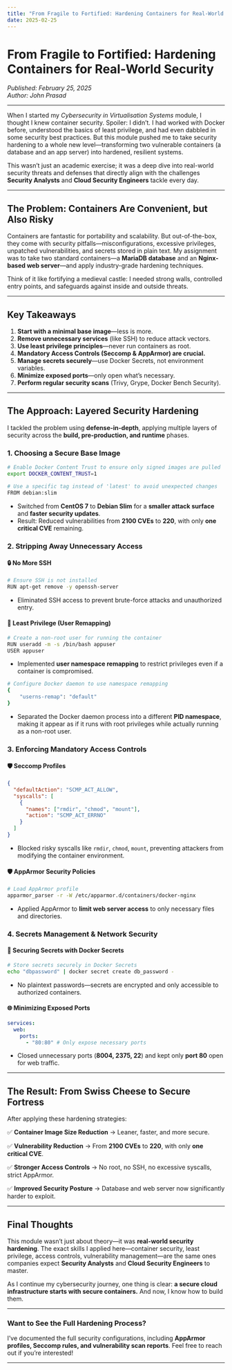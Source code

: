 ```yaml
---
title: "From Fragile to Fortified: Hardening Containers for Real-World Security"
date: 2025-02-25
---
```


# **From Fragile to Fortified: Hardening Containers for Real-World Security**

*Published: February 25, 2025*  
*Author: John Prasad*  

---

When I started my *Cybersecurity in Virtualisation Systems* module, I thought I knew container security. Spoiler: I didn’t. I had worked with Docker before, understood the basics of least privilege, and had even dabbled in some security best practices. But this module pushed me to take security hardening to a whole new level—transforming two vulnerable containers (a database and an app server) into hardened, resilient systems.

This wasn’t just an academic exercise; it was a deep dive into real-world security threats and defenses that directly align with the challenges **Security Analysts** and **Cloud Security Engineers** tackle every day.

---

## **The Problem: Containers Are Convenient, but Also Risky**

Containers are fantastic for portability and scalability. But out-of-the-box, they come with security pitfalls—misconfigurations, excessive privileges, unpatched vulnerabilities, and secrets stored in plain text. My assignment was to take two standard containers—a **MariaDB database** and an **Nginx-based web server**—and apply industry-grade hardening techniques.

Think of it like fortifying a medieval castle: I needed strong walls, controlled entry points, and safeguards against inside and outside threats.

---

## **Key Takeaways**

1. **Start with a minimal base image**—less is more.
2. **Remove unnecessary services** (like SSH) to reduce attack vectors.
3. **Use least privilege principles**—never run containers as root.
4. **Mandatory Access Controls (Seccomp & AppArmor) are crucial.**
5. **Manage secrets securely**—use Docker Secrets, not environment variables.
6. **Minimize exposed ports**—only open what’s necessary.
7. **Perform regular security scans** (Trivy, Grype, Docker Bench Security).

---

## **The Approach: Layered Security Hardening**

I tackled the problem using **defense-in-depth**, applying multiple layers of security across the **build, pre-production, and runtime** phases.

### **1. Choosing a Secure Base Image**
```sh
# Enable Docker Content Trust to ensure only signed images are pulled
export DOCKER_CONTENT_TRUST=1

# Use a specific tag instead of 'latest' to avoid unexpected changes
FROM debian:slim
```
- Switched from **CentOS 7** to **Debian Slim** for a **smaller attack surface** and **faster security updates**.
- Result: Reduced vulnerabilities from **2100 CVEs** to **220**, with only **one critical CVE** remaining.

### **2. Stripping Away Unnecessary Access**
#### 🔒 **No More SSH**
```sh
# Ensure SSH is not installed
RUN apt-get remove -y openssh-server
```
- Eliminated SSH access to prevent brute-force attacks and unauthorized entry.

#### 🔑 **Least Privilege (User Remapping)**
```sh
# Create a non-root user for running the container
RUN useradd -m -s /bin/bash appuser
USER appuser
```
- Implemented **user namespace remapping** to restrict privileges even if a container is compromised.


```sh
# Configure Docker daemon to use namespace remapping
{
    "userns-remap": "default"
}
```
- Separated the Docker daemon process into a different **PID namespace**, making it appear as if it runs with root privileges while actually running as a non-root user.

### **3. Enforcing Mandatory Access Controls**
#### 🛡️ **Seccomp Profiles**
```json
{
  "defaultAction": "SCMP_ACT_ALLOW",
  "syscalls": [
    {
      "names": ["rmdir", "chmod", "mount"],
      "action": "SCMP_ACT_ERRNO"
    }
  ]
}
```
- Blocked risky syscalls like `rmdir`, `chmod`, `mount`, preventing attackers from modifying the container environment.

#### 🛡️ **AppArmor Security Policies**
```sh
# Load AppArmor profile
apparmor_parser -r -W /etc/apparmor.d/containers/docker-nginx
```
- Applied AppArmor to **limit web server access** to only necessary files and directories.

### **4. Secrets Management & Network Security**
#### 🔐 **Securing Secrets with Docker Secrets**
```sh
# Store secrets securely in Docker Secrets
echo "dbpassword" | docker secret create db_password -
```
- No plaintext passwords—secrets are encrypted and only accessible to authorized containers.

#### 🌐 **Minimizing Exposed Ports**
```yaml
services:
  web:
    ports:
      - "80:80" # Only expose necessary ports
```
- Closed unnecessary ports (**8004, 2375, 22**) and kept only **port 80** open for web traffic.

---

## **The Result: From Swiss Cheese to Secure Fortress**

After applying these hardening strategies:

✅ **Container Image Size Reduction** → Leaner, faster, and more secure.

✅ **Vulnerability Reduction** → From **2100 CVEs** to **220**, with only **one critical CVE**.

✅ **Stronger Access Controls** → No root, no SSH, no excessive syscalls, strict AppArmor.

✅ **Improved Security Posture** → Database and web server now significantly harder to exploit.

---


## **Final Thoughts**

This module wasn’t just about theory—it was **real-world security hardening**. The exact skills I applied here—container security, least privilege, access controls, vulnerability management—are the same ones companies expect **Security Analysts** and **Cloud Security Engineers** to master.

As I continue my cybersecurity journey, one thing is clear: **a secure cloud infrastructure starts with secure containers.** And now, I know how to build them.

---

### **Want to See the Full Hardening Process?**
I’ve documented the full security configurations, including **AppArmor profiles, Seccomp rules, and vulnerability scan reports**. Feel free to reach out if you’re interested!

---